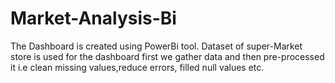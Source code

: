 # Market-Analysis-Bi
The Dashboard is created using PowerBi tool.
Dataset of super-Market store is used for the dashboard
first we gather data and then pre-processed it i.e clean missing values,reduce errors, filled null values etc.
